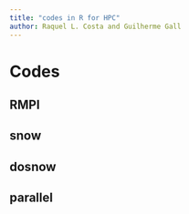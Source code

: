 ```yaml
---
title: "codes in R for HPC"
author: Raquel L. Costa and Guilherme Gall
---
```


# Codes 

## RMPI

## snow

## dosnow

## parallel
